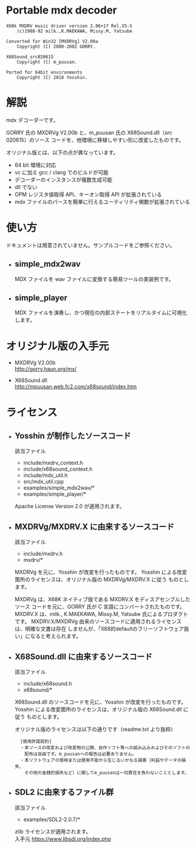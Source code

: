 # Portable mdx decoder

	X68k MXDRV music driver version 2.06+17 Rel.X5-S
		(c)1988-92 milk.,K.MAEKAWA, Missy.M, Yatsube

	Converted for Win32 [MXDRVg] V2.00a
		Copyright (C) 2000-2002 GORRY.

	X68Sound_src020615
		Copyright (C) m_puusan.

	Ported for 64bit environments
		Copyright (C) 2018 Yosshin.

# 解説

mdx デコーダーです。

GORRY 氏の MXDRVg V2.00b と、m_puusan 氏の X68Sound.dll（src 020615）のソース
コードを、他環境に移植しやすい形に改変したものです。

オリジナル版とは、以下の点が異なっています。

* 64 bit 環境に対応
* vc に加え gcc / clang でのビルドが可能
* デコーダーのインスタンスが複数生成可能
* dll でない
* OPM レジスタ値取得 API、キーオン取得 API が拡張されている
* mdx ファイルのパースを簡単に行えるユーティリティ関数が拡張されている

# 使い方
ドキュメントは用意されていません。サンプルコードをご参照ください。

* ## simple_mdx2wav
	MDX ファイルを wav ファイルに変換する簡易ツールの実装例です。
* ## simple_player
	MDX ファイルを演奏し、かつ現在の内部ステートをリアルタイムに可視化します。

# オリジナル版の入手元
* MXDRVg V2.00b  
  http://gorry.haun.org/mx/

* X68Sound.dll  
  http://mpuusan.web.fc2.com/x68sound/index.htm


# ライセンス
* ## Yosshin が制作したソースコード

	該当ファイル  
	* include/mxdrv_context.h
	* include/x68sound_context.h
	* include/mdx_util.h
	* src/mdx_util.cpp
	* examples/simple_mdx2wav/*
	* examples/simple_player/*

	Apache License Version 2.0 が適用されます。


* ## MXDRVg/MXDRV.X に由来するソースコード

	該当ファイル  
	* include/mxdrv.h
	* mxdrv/*

	MXDRVg を元に、Yosshin が改変を行ったものです。
	Yosshin による改変箇所のライセンスは、オリジナル版の MXDRVg/MXDRV.X に従う
	ものとします。

	MXDRVg は、X68K ネイティブ版である MXDRV.X をディスアセンブルしたソース
	コードを元に、GORRY 氏が C 言語にコンバートされたものです。
	MXDRV.X は、milk., K.MAEKAWA, Missy.M, Yatsube 氏によるプロダクトです。
	MXDRV.X/MXDRVg 由来のソースコードに適用されるライセンスは、明確な文書は存在
	しませんが、「X68的defaultのフリーソフトウェア扱い」になると考えられます。


* ## X68Sound.dll に由来するソースコード

	該当ファイル  
	* include/x68sound.h
	* x68sound/*

	X68Sound.dll のソースコードを元に、Yosshin が改変を行ったものです。
	Yosshin による改変箇所のライセンスは、オリジナル版の X68Sound.dll に従う
	ものとします。

	オリジナル版のライセンスは以下の通りです（readme.txt より抜粋）

		[使用許諾契約]
		・本ソースの改変および改変物の公開、自作ソフト等への組み込みおよびそのソフトの
		　配布は自由です。m_puusanへの報告は必要ありません。  
		・本ソフトウェアの使用または使用不能から生じるいかなる損害（利益やデータの損失、
		　その他の金銭的損失など）に関してm_puusanは一切責任を負わないこととします。 


* ## SDL2 に由来するファイル群

	該当ファイル
	* examples/SDL2-2.0.7/*

	zlib ライセンスが適用されます。  
	入手元 https://www.libsdl.org/index.php

